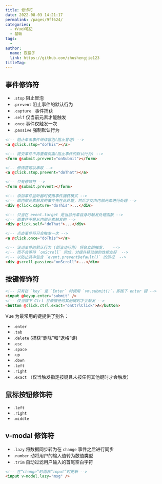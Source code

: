 ```yaml
---
title: 修饰符
date: 2022-08-03 14:21:17
permalink: /pages/9ff624/
categories:
  - 《Vue》笔记
  - 基础
tags:
  - 
author: 
  name: 夜猫子
  link: https://github.com/zhushengjie123
titleTag: 
---
```

## 事件修饰符

- `.stop` 阻止冒泡
- `.prevent` 阻止事件的默认行为
- `.capture ` 事件捕获
- `.self` 仅当前元素才能触发
- `.once` 事件仅触发一次
- `.passive` 强制默认行为

```html
<!-- 阻止单击事件继续冒泡(阻止冒泡) -->
<a @click.stop="doThis"></a>

<!-- 提交事件不再重载页面(阻止事件的默认行为) -->
<form @submit.prevent="onSubmit"></form>

<!-- 修饰符可以串联 -->
<a @click.stop.prevent="doThat"></a>

<!-- 只有修饰符 -->
<form @submit.prevent></form>

<!-- 添加事件监听器时使用事件捕获模式 -->
<!-- 即内部元素触发的事件先在此处理，然后才交由内部元素进行处理 -->
<div @click.capture="doThis">...</div>

<!-- 只当在 event.target 是当前元素自身时触发处理函数 -->
<!-- 即事件不是从内部元素触发的 -->
<div @click.self="doThat">...</div>

<!-- 点击事件将只会触发一次 -->
<a @click.once="doThis"></a>

<!-- 滚动事件的默认行为 (即滚动行为) 将会立即触发，   -->
<!-- 而不会等待 `onScroll` 完成，对提升移动端的性能友好  -->
<!-- 以防止其中包含 `event.preventDefault()` 的情况  -->
<div @scroll.passive="onScroll">...</div>
```

## 按键修饰符

```html
<!-- 只有在 `key` 是 `Enter` 时调用 `vm.submit()`，即按下 enter 键 -->
<input @keyup.enter="submit" />
<!-- 仅当按下 Ctrl 且未按任何其他键时才会触发 -->
<button @click.ctrl.exact="onCtrlClick">A</button>
```

Vue 为最常用的键提供了别名：

- `.enter`
- `.tab`
- `.delete` (捕获“删除”和“退格”键)
- `.esc`
- `.space`
- `.up`
- `.down`
- `.left`
- `.right`
- `.exact` （仅当触发指定按键且未按任何其他键时才会触发）

## 鼠标按钮修饰符

- `.left`
- `.right`
- `.middle`

## v-modal 修饰符

- `.lazy` 将数据同步转为在 `change` 事件之后进行同步
- `.number` 动将用户的输入值转为数值类型
- `.trim` 自动过滤用户输入的首尾空白字符

```html
<!-- 在“change”时而非“input”时更新 -->
<input v-model.lazy="msg" />
```